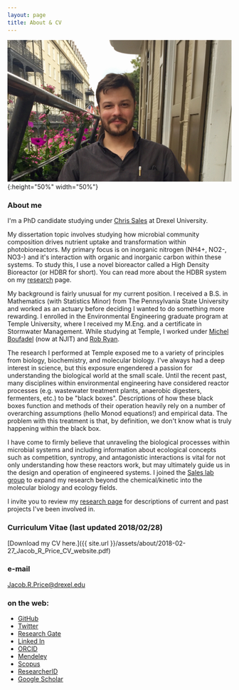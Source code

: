 ```yaml
---
layout: page
title: About & CV
---
```

![Jake](/assets/about/NOLA_ACS_cropped.jpeg){:height="50%" width="50%"}    

### About me
I'm a PhD candidate studying under [Chris Sales](http://microbes.cae.drexel.edu/) at Drexel University.  

My dissertation topic involves studying how microbial community composition drives nutrient uptake and transformation within photobioreactors. My primary focus is on inorganic nitrogen (NH4+, NO2-, NO3-) and it's interaction with organic and inorganic carbon within these systems. To study this, I use a novel bioreactor called a High Density Bioreactor (or HDBR for short). You can read more about the HDBR system on my [research](1-research.md) page. 

My background is fairly unusual for my current position. I received a B.S. in Mathematics (with Statistics Minor) from The Pennsylvania State University and worked as an actuary before deciding I wanted to do something more rewarding. I enrolled in the Environmental Engineering graduate program at Temple University, where I received my M.Eng. and a certificate in Stormwater Management. While studying at Temple, I worked under [Michel Boufadel](https://civil.njit.edu/people/boufadel.php) (now at NJIT) and [Rob Ryan](https://engineering.temple.edu/person/ryan-robert-j). 

The research I performed at Temple exposed me to a variety of principles from biology, biochemistry, and molecular biology. I've always had a deep interest in science, but this exposure engendered a passion for understanding the biological world at the small scale. Until the recent past, many disciplines within environmental engineering have considered reactor processes (e.g. wastewater treatment plants, anaerobic digesters, fermenters, etc.) to be "black boxes". Descriptions of how these black boxes function and methods of their operation heavily rely on a number of overarching assumptions (hello Monod equations!) and empirical data. The problem with this treatment is that, by definition, we don't know what is truly happening within the black box. 

I have come to firmly believe that unraveling the biological processes within microbial systems and including information about ecological concepts such as competition, syntropy, and antagonistic interactions is vital for not only understanding how these reactors work, but may ultimately guide us in the design and operation of engineered systems. I joined the [Sales lab group](http://microbes.cae.drexel.edu/) to expand my research beyond the chemical/kinetic into the molecular biology and ecology fields. 

I invite you to review my [research page](1-research.md) for descriptions of current and past projects I've been involved in. 

### Curriculum Vitae (last updated 2018/02/28)
[Download my CV here.]({{ site.url }}/assets/about/2018-02-27_Jacob_R_Price_CV_website.pdf)

### e-mail
Jacob.R.Price@drexel.edu

### on the web:  

* [GitHub](https://github.com/JacobRPrice)  
* [Twitter](https://twitter.com/Jake_in_the_Lab)   
* [Research Gate](https://www.researchgate.net/profile/Jacob_Price)   
* [Linked In](http://www.linkedin.com/in/jacob-price-3057a014)   
* [ORCID](http://orcid.org/0000-0002-1922-8107)   
* [Mendeley](https://www.mendeley.com/profiles/jacob-price/)   
* [Scopus](https://www.scopus.com/authid/detail.uri?authorId=57033411100)  
* [ResearcherID](http://www.researcherid.com/rid/G-6882-2016)  
* [Google Scholar](https://scholar.google.com/citations?user=CF1uP5QAAAAJ&hl=en)  
